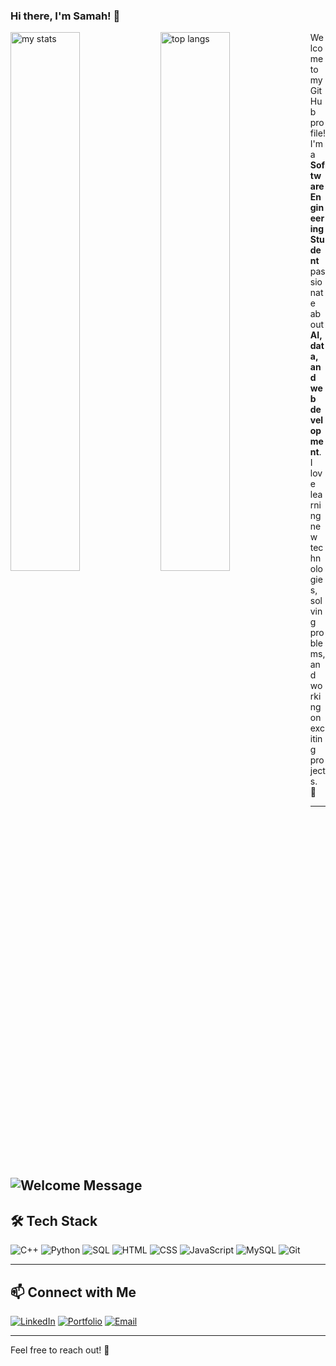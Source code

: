  ### Hi there, I'm Samah! 👋

<img alt="my stats" align="left" width="47%" src="https://github-readme-stats.vercel.app/api?username=SANAJ12s"/>

<img alt="top langs" align="left" width="47%" src="https://github-readme-stats.vercel.app/api/top-langs/?username=SANAJ12s&layout=compact"/>

Welcome to my GitHub profile! I'm a **Software Engineering Student** passionate about **AI, data, and web development**. I love learning new technologies, solving problems, and working on exciting projects. 🚀

---

![Welcome Message](https://readme-typing-svg.demolab.com?font=Fira+Code&duration=2000&pause=1000&color=F75C7E&width=435&lines=Welcome+to+my+GitHub!;Software+Engineering+Student+🚀;Passionate+about+AI+and+Data+💡)
---

## 🛠 Tech Stack

![C++](https://img.shields.io/badge/-C++-00599C?style=flat-square&logo=c)
![Python](https://img.shields.io/badge/-Python-3776AB?style=flat-square&logo=python&logoColor=white)
![SQL](https://img.shields.io/badge/-SQL-4479A1?style=flat-square&logo=postgresql)
![HTML](https://img.shields.io/badge/-HTML5-E34F26?style=flat-square&logo=html5&logoColor=white)
![CSS](https://img.shields.io/badge/-CSS3-1572B6?style=flat-square&logo=css3)
![JavaScript](https://img.shields.io/badge/-JavaScript-F7DF1E?style=flat-square&logo=javascript)
![MySQL](https://img.shields.io/badge/-MySQL-4479A1?style=flat-square&logo=mysql)
![Git](https://img.shields.io/badge/-Git-F05032?style=flat-square&logo=git)

---

## 📫 Connect with Me

[![LinkedIn](https://img.shields.io/badge/-LinkedIn-0077B5?style=flat&logo=linkedin)](https://www.linkedin.com/in/samah-naji-1716282a6)
[![Portfolio](https://img.shields.io/badge/-Portfolio-ff69b4?style=flat&logo=google-chrome)](https://your-portfolio.com/)
[![Email](https://img.shields.io/badge/-Email-D14836?style=flat&logo=gmail&logoColor=white)](mailto:samah.naji.1@ulaval.ca)

---


Feel free to reach out! 🚀
